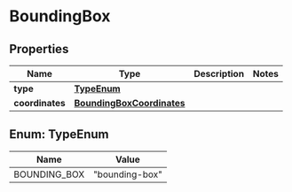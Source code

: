

# BoundingBox


## Properties

| Name | Type | Description | Notes |
|------------ | ------------- | ------------- | -------------|
|**type** | [**TypeEnum**](#TypeEnum) |  |  |
|**coordinates** | [**BoundingBoxCoordinates**](BoundingBoxCoordinates.md) |  |  |



## Enum: TypeEnum

| Name | Value |
|---- | -----|
| BOUNDING_BOX | &quot;bounding-box&quot; |



